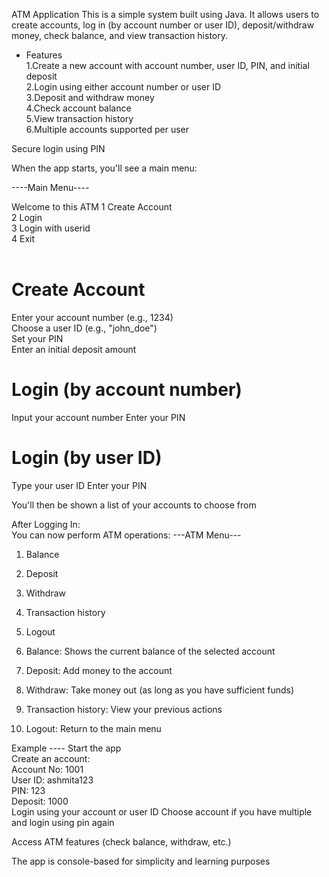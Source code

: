 ATM Application
This is a simple system built using Java. It allows users to create accounts, log in (by account number or user ID), deposit/withdraw money, check balance, and view transaction history.

* Features   <br>
1.Create a new account with account number, user ID, PIN, and initial deposit  <br>
2.Login using either account number or user ID  <br>
3.Deposit and withdraw money  <br>
4.Check account balance  <br>
5.View transaction history  <br>
6.Multiple accounts supported per user  <br>

Secure login using PIN

When the app starts, you'll see a main menu:

----Main Menu----

Welcome to this ATM
1 Create Account   <br>
2 Login   <br>
3 Login with userid  <br>
4 Exit  <br>
<br>

 # Create Account 
  Enter your account number (e.g., 1234)  <br>
  Choose a user ID (e.g., "john_doe")   <br>
  Set your PIN   <br>
  Enter an initial deposit amount  <br>

 # Login (by account number)
  Input your account number
  Enter your PIN

 # Login (by user ID)
  Type your user ID
  Enter your PIN

You'll then be shown a list of your accounts to choose from

After Logging In:
<br>
You can now perform ATM operations:
---ATM Menu---
1. Balance
2. Deposit
3. Withdraw
4. Transaction history
5. Logout


1. Balance: Shows the current balance of the selected account
2. Deposit: Add money to the account
3. Withdraw: Take money out (as long as you have sufficient funds)
4. Transaction history: View your previous actions
5. Logout: Return to the main menu

 Example ----
Start the app
<br>
Create an account: <br>
Account No: 1001 <br>
User ID: ashmita123   <br>
PIN: 123   <br>
Deposit: 1000   <br>
Login using your account or user ID
Choose account if you have multiple and login using pin again

Access ATM features (check balance, withdraw, etc.)

The app is console-based for simplicity and learning purposes

